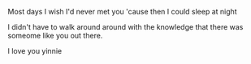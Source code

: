
Most days I wish I'd never met you 'cause then I could sleep at night

I didn't have to walk around around with the knowledge that there was someome like you out there.

I love you yinnie
